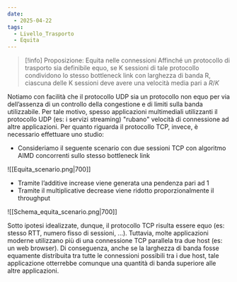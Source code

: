 ```yaml
---
date:
  - 2025-04-22
tags:
  - Livello_Trasporto
  - Equita
---
```


> [!info] Proposizione: Equita nelle connessioni
> Affinché un protocollo di trasporto sia definibile equo, se K sessioni di tale protocollo condividono lo stesso bottleneck link con larghezza di banda R, ciascuna delle K sessioni deve avere una velocità media pari a $R / K$

Notiamo con facilità che il protocollo UDP sia un protocollo non equo per via dell’assenza di un controllo della congestione e di limiti sulla banda utilizzabile.
Per tale motivo, spesso applicazioni multimediali utilizzanti il protocollo UDP (es: i servizi
streaming) "rubano" velocità di connessione ad altre applicazioni.
Per quanto riguarda il protocollo TCP, invece, è necessario effettuare uno studio:

- Consideriamo il seguente scenario con due sessioni TCP con algoritmo AIMD concorrenti sullo stesso bottleneck link
  
![[Equita_scenario.png|700]]
- Tramite l’additive increase viene generata una pendenza pari ad 1
- Tramite il multiplicative decrease viene ridotto proporzionalmente il throughput
  
![[Schema_equita_scenario.png|700]]

Sotto ipotesi idealizzate, dunque, il protocollo TCP risulta essere equo (es: stesso RTT, numero fisso di sessioni, ...). Tuttavia, molte applicazioni moderne utilizzano più di una connessione TCP parallela tra due host (es: un web browser). Di conseguenza, anche se la larghezza di banda fosse equamente distribuita tra tutte le connessioni possibili tra i due host, tale applicazione otterrebbe comunque una quantità di banda superiore alle altre applicazioni.